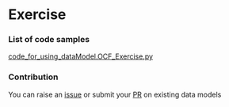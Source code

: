 # Exercise

### List of code samples 

<!-- 50-List of code -->

<!-- [code entry](link) -->
[code_for_using_dataModel.OCF_Exercise.py](https://github.com/smart-data-models/dataModel.OCF/blob/master/Exercise/code/code_for_using_dataModel.OCF_Exercise.py)


<!-- /50-List of code -->

### Contribution
You can raise an [issue](https://github.com/smart-data-models/dataModel.OCF/issues) or submit your [PR](https://github.com/smart-data-models/dataModel.OCF/pulls) on existing data models
